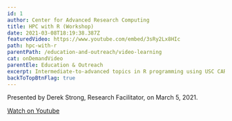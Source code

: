 ```yaml
---
id: 1
author: Center for Advanced Research Computing
title: HPC with R (Workshop)
date: 2021-03-08T18:19:38.387Z
featuredVideo: https://www.youtube.com/embed/3sRy2Lx8HIc
path: hpc-with-r
parentPath: /education-and-outreach/video-learning
cat: onDemandVideo
parentEle: Education & Outreach
excerpt: Intermediate-to-advanced topics in R programming using USC CARC's high-performance computing clusters. Recording of Introduction to R workshop (March 5, 2021).
backToTopBtnFlag: true
---
```


Presented by Derek Strong, Research Facilitator, on March 5, 2021.

[Watch on Youtube](https://www.youtube.com/watch?v=3sRy2Lx8HIc)
